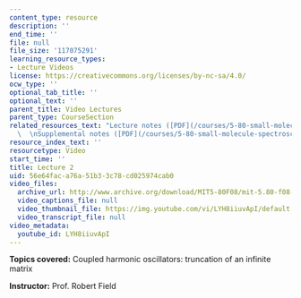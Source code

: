 ```yaml
---
content_type: resource
description: ''
end_time: ''
file: null
file_size: '117075291'
learning_resource_types:
- Lecture Videos
license: https://creativecommons.org/licenses/by-nc-sa/4.0/
ocw_type: ''
optional_tab_title: ''
optional_text: ''
parent_title: Video Lectures
parent_type: CourseSection
related_resources_text: "Lecture notes ([PDF](/courses/5-80-small-molecule-spectroscopy-and-dynamics-fall-2008/resources/02_580ln_08))\
  \  \nSupplemental notes ([PDF](/courses/5-80-small-molecule-spectroscopy-and-dynamics-fall-2008/resources/02s_mtxsol))"
resource_index_text: ''
resourcetype: Video
start_time: ''
title: Lecture 2
uid: 56e64fac-a76a-51b3-3c78-cd025974cab0
video_files:
  archive_url: http://www.archive.org/download/MIT5-80F08/mit-5.80-f08-lec02_300k.mp4
  video_captions_file: null
  video_thumbnail_file: https://img.youtube.com/vi/LYH8iiuvApI/default.jpg
  video_transcript_file: null
video_metadata:
  youtube_id: LYH8iiuvApI
---
```


**Topics covered:** Coupled harmonic oscillators: truncation of an infinite matrix

**Instructor:** Prof. Robert Field

